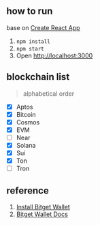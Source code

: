 ## how to run 
base on [Create React App](https://github.com/facebook/create-react-app)

1. `npm install`
2. `npm start`
3. Open [http://localhost:3000](http://localhost:3000) 


## blockchain list
> alphabetical order

- [x] Aptos
- [x] Bitcoin
- [x] Cosmos
- [x] EVM
- [ ] Near
- [x] Solana
- [x] Sui
- [x] Ton
- [ ] Tron

## reference
1. [Install Bitget Wallet](https://web3.bitget.com/en/wallet-download)
2. [Bitget Wallet Docs](https://web3.bitget.com/en/docs/provider-api/evm.html)